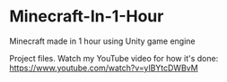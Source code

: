 # Minecraft-In-1-Hour
Minecraft made in 1 hour using Unity game engine

Project files. Watch my YouTube video for how it's done:
https://www.youtube.com/watch?v=yIBYtcDWBvM
